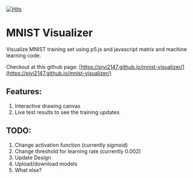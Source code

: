 [![Hits](https://hits.seeyoufarm.com/api/count/incr/badge.svg?url=https%3A%2F%2Fgithub.com%2Fpjyi2147%2Fmnist-visualizer&count_bg=%23FFBC93&title_bg=%238FC2FF&icon=&icon_color=%23E7E7E7&title=visits&edge_flat=false)](https://hits.seeyoufarm.com)

# MNIST Visualizer

Visualize MNIST training set using p5.js and javascript matrix and machine learning code.

Checkout at this github page: [https://pjyi2147.github.io/mnist-visualizer/](https://pjyi2147.github.io/mnist-visualizer/)

## Features:
1. Interactive drawing canvas
2. Live test results to see the training updates

## TODO:
1. Change activation function (currently sigmoid)
2. Change threshold for learning rate (currently 0.002)
3. Update Design
4. Upload/download models
5. What else?
